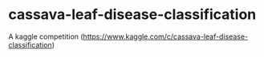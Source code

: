 # cassava-leaf-disease-classification
A kaggle competition (https://www.kaggle.com/c/cassava-leaf-disease-classification)
